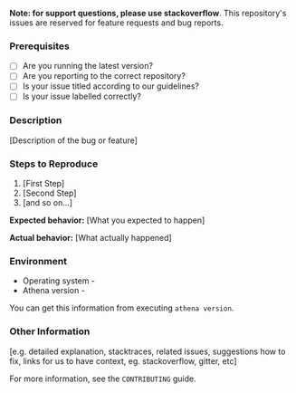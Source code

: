 **Note: for support questions, please use stackoverflow**. This repository's issues are reserved for feature requests and bug reports.

### Prerequisites

* [ ] Are you running the latest version?
* [ ] Are you reporting to the correct repository?
* [ ] Is your issue titled according to our guidelines?
* [ ] Is your issue labelled correctly?

### Description

[Description of the bug or feature]

### Steps to Reproduce

1. [First Step]
2. [Second Step]
3. [and so on...]

**Expected behavior:** [What you expected to happen]

**Actual behavior:** [What actually happened]

### Environment

* Operating system - 
* Athena version - 

You can get this information from executing `athena version`.

### Other Information

[e.g. detailed explanation, stacktraces, related issues, suggestions how to fix, links for us to have context, eg. stackoverflow, gitter, etc]

For more information, see the `CONTRIBUTING` guide.

